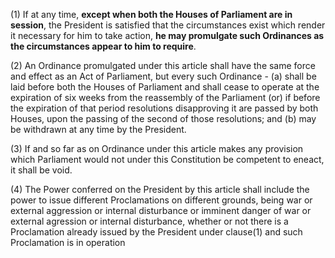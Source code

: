 (1) If at any time, **except when both the Houses of Parliament are in session**, the President is satisfied that the circumstances exist which render it necessary for him to take action, **he may promulgate such Ordinances as the circumstances appear to him to require**.

(2) An Ordinance promulgated under this article shall have the same force and effect as an Act of Parliament, but every such Ordinance -
	(a) shall be laid before both the Houses of Parliament and shall cease to operate at the expiration of six weeks from the reassembly of the Parliament (or) if before the expiration of that period resolutions disapproving it are passed by both Houses, upon the passing of the second of those resolutions; and
	(b) may be withdrawn at any time by the President.

(3) If and so far as on Ordinance under this article makes any provision which Parliament would not under this Constitution be competent to eneact, it shall be void.

(4) The Power conferred on the President by this article shall include the power to issue different Proclamations on different grounds, being war or external aggression or internal disturbance or imminent danger of war or external agression or internal disturbance, whether or not there is a Proclamation already issued by the President under clause(1) and such Proclamation is in operation 